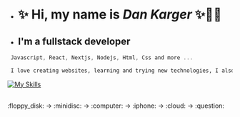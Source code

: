 - #  ✨ Hi, my name is  *Dan Karger* ✨:technologist: 
-  ##   I'm a fullstack developer 

```js 
 Javascript, React, Nextjs, Nodejs, Html, Css and more ...

```

  ```html
   I love creating websites, learning and trying new technologies, I also love music and art.
   ```
[![My Skills](https://skillicons.dev/icons?i=js,react,nextjs,nodejs,html,css,git,docker,mongodb,vim,py )](https://skillicons.dev)


 <br/>
 :floppy_disk: -> :minidisc:  -> :computer: -> :iphone: -> :cloud: -> :question: 
   
  
 
<!---
dankarger/dankarger is a ✨ special ✨ repository because its `README.md` (this file) appears on your GitHub profile.
You can click the Preview link to take a look at your changes.
 <p align="center">
  <a href="https://skillicons.dev">
    <img src="https://skillicons.dev/icons?i=js,react,nextjs,nodejs,html,css,git,docker,mongodb,vim,py" />
  </a>
</p>

--->
